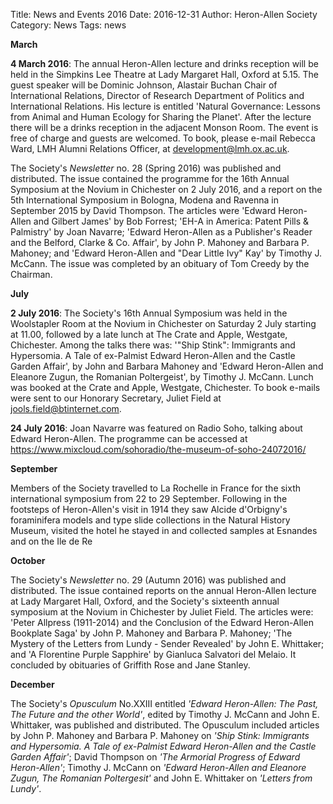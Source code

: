 Title: News and Events 2016
Date: 2016-12-31
Author: Heron-Allen Society
Category: News
Tags: news

**March**

**4 March 2016**: The annual Heron-Allen lecture and drinks reception will be held in the Simpkins Lee Theatre at Lady Margaret Hall, Oxford at 5.15. The guest speaker will be Dominic Johnson, Alastair Buchan Chair of International Relations, Director of Research Department of Politics and International Relations. His lecture is entitled 'Natural Governance: Lessons from Animal and Human Ecology for Sharing the Planet'. After the lecture there will be a drinks reception in the adjacent Monson Room. The event is free of charge and guests are welcomed. To book, please e-mail Rebecca Ward, LMH Alumni Relations Officer, at development@lmh.ox.ac.uk.

The Society's *Newsletter* no. 28 (Spring 2016) was published and distributed. The issue contained the programme for the 16th Annual Symposium at the Novium in Chichester on 2 July 2016, and a report on the 5th International Symposium in Bologna, Modena and Ravenna in September 2015 by David Thompson. The articles were 'Edward Heron-Allen and Gilbert James' by Bob Forrest; 'EH-A in America: Patent Pills & Palmistry' by Joan Navarre; 'Edward Heron-Allen as a Publisher's Reader and the Belford, Clarke & Co. Affair', by John P. Mahoney and Barbara P. Mahoney; and 'Edward Heron-Allen and "Dear Little Ivy" Kay' by Timothy J. McCann. The issue was completed by an obituary of Tom Creedy by the Chairman.

**July**

**2 July 2016**: The Society's 16th Annual Symposium was held in the Woolstapler Room at the Novium in Chichester on Saturday 2 July starting at 11.00, followed by a late lunch at The Crate and Apple, Westgate, Chichester. Among the talks there was: '"Ship Stink": Immigrants and Hypersomia. A Tale of ex-Palmist Edward Heron-Allen and the Castle Garden Affair', by John and Barbara Mahoney and 'Edward Heron-Allen and Eleanore Zugun, the Romanian Poltergeist', by Timothy J. McCann. Lunch was booked at the Crate and Apple, Westgate, Chichester. To book e-mails were sent to our Honorary Secretary, Juliet Field at jools.field@btinternet.com.

**24 July 2016**: Joan Navarre was featured on Radio Soho, talking about Edward Heron-Allen. The programme can be accessed at https://www.mixcloud.com/sohoradio/the-museum-of-soho-24072016/

**September**

Members of the Society travelled to La Rochelle in France for the sixth international symposium from 22 to 29 September. Following in the footsteps of Heron-Allen's visit in 1914 they saw Alcide d'Orbigny's foraminifera models and type slide collections in the Natural History Museum, visited the hotel he stayed in and collected samples at Esnandes and on the Ile de Re

**October**

The Society's *Newsletter* no. 29 (Autumn 2016) was published and distributed. The issue contained reports on the annual Heron-Allen lecture at Lady Margaret Hall, Oxford, and the Society's sixteenth annual symposium at the Novium in Chichester by Juliet Field. The articles were: 'Peter Allpress (1911-2014) and the Conclusion of the Edward Heron-Allen Bookplate Saga' by John P. Mahoney and Barbara P. Mahoney; 'The Mystery of the Letters from Lundy - Sender Revealed' by John E. Whittaker; and 'A Florentine Purple Sapphire' by Gianluca Salvatori del Melaio. It concluded by obituaries of Griffith Rose and Jane Stanley.

**December**

The Society's *Opusculum* No.XXIII entitled *'Edward Heron-Allen: The Past, The Future and the other World'*, edited by Timothy J. McCann and John E. Whittaker, was published and distributed. The Opusculum included articles by John P. Mahoney and Barbara P. Mahoney on *'Ship Stink: Immigrants and Hypersomia. A Tale of ex-Palmist Edward Heron-Allen and the Castle Garden Affair'*; David Thompson on *'The Armorial Progress of Edward Heron-Allen'*; Timothy J. McCann on *'Edward Heron-Allen and Eleanore Zugun, The Romanian Poltergesit'* and John E. Whittaker on *'Letters from Lundy'*.
